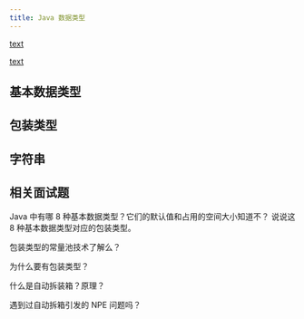 ```yaml
---
title: Java 数据类型
---
```


[text](https://www.yuque.com/snailclimb/mf2z3k/ng3x4o#3787f6af)

[text](https://javaguide.cn/java/basis/java-basic-questions-01.html#%E5%9F%BA%E6%9C%AC%E6%95%B0%E6%8D%AE%E7%B1%BB%E5%9E%8B)

## 基本数据类型

## 包装类型

## 字符串


## 相关面试题

Java 中有哪 8 种基本数据类型？它们的默认值和占用的空间大小知道不？ 说说这 8 种基本数据类型对应的包装类型。

包装类型的常量池技术了解么？

为什么要有包装类型？

什么是自动拆装箱？原理？

遇到过自动拆箱引发的 NPE 问题吗？
